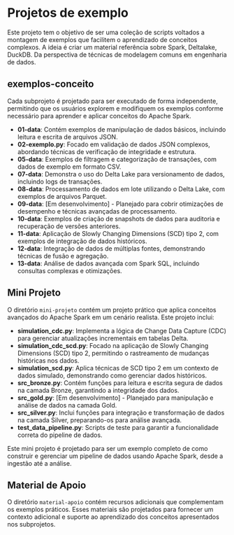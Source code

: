 # Projetos de exemplo

Este projeto tem o objetivo de ser uma coleção de scripts voltados a montagem de exemplos que facilitem o aprendizado de conceitos complexos.
A ideia é criar um material referência sobre Spark, Deltalake, DuckDB. Da perspectiva de técnicas de modelagem comuns em engenharia de dados.


## exemplos-conceito
Cada subprojeto é projetado para ser executado de forma independente, permitindo que os usuários explorem e modifiquem os exemplos conforme necessário para aprender e aplicar conceitos do Apache Spark.

- **01-data**: Contém exemplos de manipulação de dados básicos, incluindo leitura e escrita de arquivos JSON.
- **02-exemplo.py**: Focado em validação de dados JSON complexos, abordando técnicas de verificação de integridade e estrutura.
- **05-data**: Exemplos de filtragem e categorização de transações, com dados de exemplo em formato CSV.
- **07-data**: Demonstra o uso do Delta Lake para versionamento de dados, incluindo logs de transações.
- **08-data**: Processamento de dados em lote utilizando o Delta Lake, com exemplos de arquivos Parquet.
- **09-data**: [Em desenvolvimento] - Planejado para cobrir otimizações de desempenho e técnicas avançadas de processamento.
- **10-data**: Exemplos de criação de snapshots de dados para auditoria e recuperação de versões anteriores.
- **11-data**: Aplicação de Slowly Changing Dimensions (SCD) tipo 2, com exemplos de integração de dados históricos.
- **12-data**: Integração de dados de múltiplas fontes, demonstrando técnicas de fusão e agregação.
- **13-data**: Análise de dados avançada com Spark SQL, incluindo consultas complexas e otimizações.


## Mini Projeto

O diretório `mini-projeto` contém um projeto prático que aplica conceitos avançados do Apache Spark em um cenário realista. Este projeto inclui:

- **simulation_cdc.py**: Implementa a lógica de Change Data Capture (CDC) para gerenciar atualizações incrementais em tabelas Delta.
- **simulation_cdc_scd.py**: Focado na aplicação de Slowly Changing Dimensions (SCD) tipo 2, permitindo o rastreamento de mudanças históricas nos dados.
- **simulation_scd.py**: Aplica técnicas de SCD tipo 2 em um contexto de dados simulado, demonstrando como gerenciar dados históricos.
- **src_bronze.py**: Contém funções para leitura e escrita segura de dados na camada Bronze, garantindo a integridade dos dados.
- **src_gold.py**: [Em desenvolvimento] - Planejado para manipulação e análise de dados na camada Gold.
- **src_silver.py**: Inclui funções para integração e transformação de dados na camada Silver, preparando-os para análise avançada.
- **test_data_pipeline.py**: Scripts de teste para garantir a funcionalidade correta do pipeline de dados.

Este mini projeto é projetado para ser um exemplo completo de como construir e gerenciar um pipeline de dados usando Apache Spark, desde a ingestão até a análise.



## Material de Apoio

O diretório `material-apoio` contém recursos adicionais que complementam os exemplos práticos. Esses materiais são projetados para fornecer um contexto adicional e suporte ao aprendizado dos conceitos apresentados nos subprojetos.